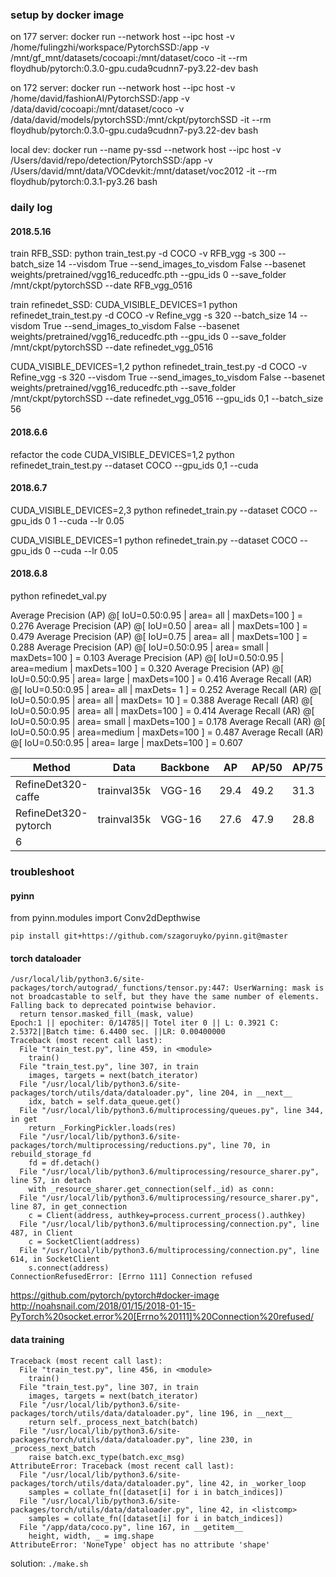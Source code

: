 ### setup by docker image

on 177 server:
docker run --network host --ipc host -v /home/fulingzhi/workspace/PytorchSSD:/app -v /mnt/gf_mnt/datasets/cocoapi:/mnt/dataset/coco -it --rm floydhub/pytorch:0.3.0-gpu.cuda9cudnn7-py3.22-dev bash

on 172 server:
docker run --network host --ipc host -v /home/david/fashionAI/PytorchSSD:/app -v /data/david/cocoapi:/mnt/dataset/coco -v /data/david/models/pytorchSSD:/mnt/ckpt/pytorchSSD -it --rm floydhub/pytorch:0.3.0-gpu.cuda9cudnn7-py3.22-dev bash

local dev:
docker run --name py-ssd --network host --ipc host -v /Users/david/repo/detection/PytorchSSD:/app -v /Users/david/mnt/data/VOCdevkit:/mnt/dataset/voc2012 -it --rm floydhub/pytorch:0.3.1-py3.26 bash

### daily log

#### 2018.5.16

train RFB_SSD:
python train_test.py -d COCO -v RFB_vgg -s 300 --batch_size 14 --visdom True --send_images_to_visdom False --basenet weights/pretrained/vgg16_reducedfc.pth --gpu_ids 0 --save_folder /mnt/ckpt/pytorchSSD --date RFB_vgg_0516

train refinedet_SSD:
CUDA_VISIBLE_DEVICES=1 python refinedet_train_test.py -d COCO -v Refine_vgg -s 320 --batch_size 14 --visdom True --send_images_to_visdom False --basenet weights/pretrained/vgg16_reducedfc.pth --gpu_ids 0 --save_folder /mnt/ckpt/pytorchSSD --date refinedet_vgg_0516

CUDA_VISIBLE_DEVICES=1,2 python refinedet_train_test.py -d COCO -v Refine_vgg -s 320 --visdom True --send_images_to_visdom False --basenet weights/pretrained/vgg16_reducedfc.pth --save_folder /mnt/ckpt/pytorchSSD --date refinedet_vgg_0516 --gpu_ids 0,1 --batch_size 56

#### 2018.6.6

refactor the code
CUDA_VISIBLE_DEVICES=1,2 python refinedet_train_test.py --dataset COCO --gpu_ids 0,1 --cuda

#### 2018.6.7

CUDA_VISIBLE_DEVICES=2,3 python refinedet_train.py --dataset COCO --gpu_ids 0 1 --cuda --lr 0.05

CUDA_VISIBLE_DEVICES=1 python refinedet_train.py --dataset COCO --gpu_ids 0  --cuda --lr 0.05

#### 2018.6.8

python refinedet_val.py

Average Precision  (AP) @[ IoU=0.50:0.95 | area=   all | maxDets=100 ] = 0.276
Average Precision  (AP) @[ IoU=0.50      | area=   all | maxDets=100 ] = 0.479
Average Precision  (AP) @[ IoU=0.75      | area=   all | maxDets=100 ] = 0.288
Average Precision  (AP) @[ IoU=0.50:0.95 | area= small | maxDets=100 ] = 0.103
Average Precision  (AP) @[ IoU=0.50:0.95 | area=medium | maxDets=100 ] = 0.320
Average Precision  (AP) @[ IoU=0.50:0.95 | area= large | maxDets=100 ] = 0.416
Average Recall     (AR) @[ IoU=0.50:0.95 | area=   all | maxDets=  1 ] = 0.252
Average Recall     (AR) @[ IoU=0.50:0.95 | area=   all | maxDets= 10 ] = 0.388
Average Recall     (AR) @[ IoU=0.50:0.95 | area=   all | maxDets=100 ] = 0.414
Average Recall     (AR) @[ IoU=0.50:0.95 | area= small | maxDets=100 ] = 0.178
Average Recall     (AR) @[ IoU=0.50:0.95 | area=medium | maxDets=100 ] = 0.487
Average Recall     (AR) @[ IoU=0.50:0.95 | area= large | maxDets=100 ] = 0.607

|Method|Data|Backbone|AP|AP/50|AP/75|AP/S|AP/M|AP/L|
|------|----|--------|--|-----|-----|----|----|----|
|RefineDet320-caffe|trainval35k|VGG-16|29.4|49.2|31.3|10.0|32.0|44.4|
|RefineDet320-pytorch|trainval35k|VGG-16|27.6|47.9|28.8|10.3|32.0|41.
6|

### troubleshoot

#### pyinn

from pyinn.modules import Conv2dDepthwise

`pip install git+https://github.com/szagoruyko/pyinn.git@master`

#### torch dataloader

```
/usr/local/lib/python3.6/site-packages/torch/autograd/_functions/tensor.py:447: UserWarning: mask is not broadcastable to self, but they have the same number of elements.  Falling back to deprecated pointwise behavior.
  return tensor.masked_fill_(mask, value)
Epoch:1 || epochiter: 0/14785|| Totel iter 0 || L: 0.3921 C: 2.5372||Batch time: 6.4400 sec. ||LR: 0.00400000
Traceback (most recent call last):
  File "train_test.py", line 459, in <module>
    train()
  File "train_test.py", line 307, in train
    images, targets = next(batch_iterator)
  File "/usr/local/lib/python3.6/site-packages/torch/utils/data/dataloader.py", line 204, in __next__
    idx, batch = self.data_queue.get()
  File "/usr/local/lib/python3.6/multiprocessing/queues.py", line 344, in get
    return _ForkingPickler.loads(res)
  File "/usr/local/lib/python3.6/site-packages/torch/multiprocessing/reductions.py", line 70, in rebuild_storage_fd
    fd = df.detach()
  File "/usr/local/lib/python3.6/multiprocessing/resource_sharer.py", line 57, in detach
    with _resource_sharer.get_connection(self._id) as conn:
  File "/usr/local/lib/python3.6/multiprocessing/resource_sharer.py", line 87, in get_connection
    c = Client(address, authkey=process.current_process().authkey)
  File "/usr/local/lib/python3.6/multiprocessing/connection.py", line 487, in Client
    c = SocketClient(address)
  File "/usr/local/lib/python3.6/multiprocessing/connection.py", line 614, in SocketClient
    s.connect(address)
ConnectionRefusedError: [Errno 111] Connection refused
```

https://github.com/pytorch/pytorch#docker-image
http://noahsnail.com/2018/01/15/2018-01-15-PyTorch%20socket.error%20[Errno%20111]%20Connection%20refused/


#### data training

```
Traceback (most recent call last):
  File "train_test.py", line 456, in <module>
    train()
  File "train_test.py", line 307, in train
    images, targets = next(batch_iterator)
  File "/usr/local/lib/python3.6/site-packages/torch/utils/data/dataloader.py", line 196, in __next__
    return self._process_next_batch(batch)
  File "/usr/local/lib/python3.6/site-packages/torch/utils/data/dataloader.py", line 230, in _process_next_batch
    raise batch.exc_type(batch.exc_msg)
AttributeError: Traceback (most recent call last):
  File "/usr/local/lib/python3.6/site-packages/torch/utils/data/dataloader.py", line 42, in _worker_loop
    samples = collate_fn([dataset[i] for i in batch_indices])
  File "/usr/local/lib/python3.6/site-packages/torch/utils/data/dataloader.py", line 42, in <listcomp>
    samples = collate_fn([dataset[i] for i in batch_indices])
  File "/app/data/coco.py", line 167, in __getitem__
    height, width, _ = img.shape
AttributeError: 'NoneType' object has no attribute 'shape'
```

solution: `./make.sh`
